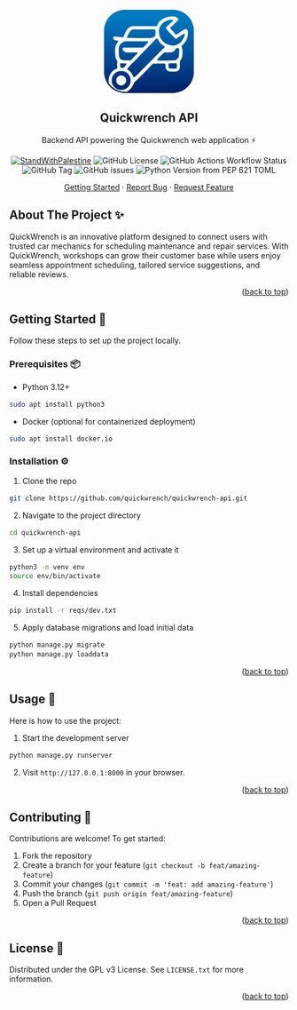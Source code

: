 <a id="readme-top"></a>

<div align="center">
  <a href="https://github.com/quickwrench/quickwrench-api">
    <img src="assets/logo.png" alt="Logo" height="150">
  </a>
  <h2 align="center">Quickwrench API</h2>
  <p align="center">
    Backend API powering the Quickwrench web application ⚡
    <p align="center">
      <a href="https://techforpalestine.org/learn-more"><img alt="StandWithPalestine" src="https://raw.githubusercontent.com/Safouene1/support-palestine-banner/master/StandWithPalestine.svg"></a>
      <img alt="GitHub License" src="https://img.shields.io/github/license/quickwrench/quickwrench-api">
      <img alt="GitHub Actions Workflow Status" src="https://img.shields.io/github/actions/workflow/status/quickwrench/quickwrench-api/release.yml">
      <img alt="GitHub Tag" src="https://img.shields.io/github/v/tag/quickwrench/quickwrench-api">
      <img alt="GitHub issues" src="https://img.shields.io/github/issues/quickwrench/quickwrench-api">
      <img alt="Python Version from PEP 621 TOML" src="https://img.shields.io/python/required-version-toml?tomlFilePath=https%3A%2F%2Fraw.githubusercontent.com%2Fquickwrench%2Fquickwrench-api%2Fmain%2Fpyproject.toml">
    </p>
    <a href="#getting-started">Getting Started</a>
    ·
    <a href="https://github.com/quickwrench/quickwrench-api/issues">Report Bug</a>
    ·
    <a href="https://github.com/quickwrench/quickwrench-api/issues">Request Feature</a>

  </p>
</div>

## About The Project ✨

QuickWrench is an innovative platform designed to connect users with trusted car mechanics for scheduling maintenance and repair services. With QuickWrench, workshops can grow their customer base while users enjoy seamless appointment scheduling, tailored service suggestions, and reliable reviews.

<p align="right">(<a href="#readme-top">back to top</a>)</p>

<a id="getting-started"></a>

## Getting Started 🚀

Follow these steps to set up the project locally.

### Prerequisites 📦

- Python 3.12+

```sh
sudo apt install python3
```

- Docker (optional for containerized deployment)

```sh
sudo apt install docker.io
```

### Installation ⚙️

1. Clone the repo

```sh
git clone https://github.com/quickwrench/quickwrench-api.git
```

2. Navigate to the project directory

```sh
cd quickwrench-api
```

3. Set up a virtual environment and activate it

```sh
python3 -m venv env
source env/bin/activate
```

4. Install dependencies

```sh
pip install -r reqs/dev.txt
```

5. Apply database migrations and load initial data

```sh
python manage.py migrate
python manage.py loaddata
```

<p align="right">(<a href="#readme-top">back to top</a>)</p>

## Usage 🔧

Here is how to use the project:

1. Start the development server

```sh
python manage.py runserver
```

2. Visit `http://127.0.0.1:8000` in your browser.

<p align="right">(<a href="#readme-top">back to top</a>)</p>

## Contributing 👥

Contributions are welcome! To get started:

1. Fork the repository
2. Create a branch for your feature (`git checkout -b feat/amazing-feature`)
3. Commit your changes (`git commit -m 'feat: add amazing-feature'`)
4. Push the branch (`git push origin feat/amazing-feature`)
5. Open a Pull Request

<p align="right">(<a href="#readme-top">back to top</a>)</p>

## License 📜

Distributed under the GPL v3 License. See `LICENSE.txt` for more information.

<p align="right">(<a href="#readme-top">back to top</a>)</p>
